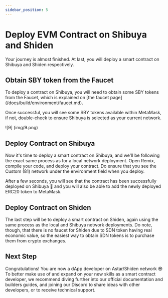 ```yaml
---
sidebar_position: 5
---
```


# Deploy EVM Contract on Shibuya and Shiden

Your journey is almost finished. At last, you will deploy a smart contract on Shibuya and Shiden respectively.

## Obtain SBY token from the Faucet

To deploy a contract on Shibuya, you will need to obtain some SBY tokens from the Faucet, which is explained on [the faucet page] (/docs/build/environment/faucet.md).

Once successful, you will see some SBY tokens available within MetaMask, if not, double-check to ensure Shibuya is selected as your current network.

![9] (img/9.png)

## Deploy Contract on Shibuya

Now it's time to deploy a smart contract on Shibuya, and we'll be following the exact same process as for a local network deployment. Open Remix, compile your code, and deploy your contract. Do ensure that you see the Custom (81) network under the environment field when you deploy.

After a few seconds, you will see that the contract has been successfully deployed on Shibuya 🎉 and you will also be able to add the newly deployed ERC20 token to MetaMask.

## Deploy Contract on Shiden

The last step will be to deploy a smart contract on Shiden, again using the same process as the local and Shibuya network deployments. Do note, though, that there is no faucet for Shiden due to SDN token having real economic value, so the easiest way to obtain SDN tokens is to purchase them from crypto exchanges.

## Next Step

Congratulations! You are now a dApp developer on Astar/Shiden network 😎 To better make use of and expand on your new skills as a smart contract developer, we recommend diving further into our official documentation and builders guides, and joining our Discord to share ideas with other developers, or to receive technical support.
